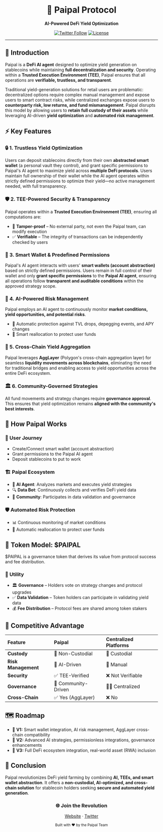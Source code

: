 <div align="center">
  <h1>🤖 Paipal Protocol</h1>
  <p><strong>AI-Powered DeFi Yield Optimization</strong></p>
  
  [![Twitter Follow](https://img.shields.io/twitter/follow/paipal_ai?style=social)](https://twitter.com/paipal_ai)
  [![License](https://img.shields.io/badge/License-MIT-blue.svg)](LICENSE)
</div>

---

## 🎯 Introduction

Paipal is a **DeFi AI agent** designed to optimize yield generation on stablecoins while maintaining **full decentralization and security**. Operating within a **Trusted Execution Environment (TEE)**, Paipal ensures that all operations are **verifiable, trustless, and transparent**.

Traditional yield-generation solutions for retail users are problematic: decentralized options require complex manual management and expose users to smart contract risks, while centralized exchanges expose users to **counterparty risk, low returns, and fund mismanagement**. Paipal disrupts this model by allowing users to **retain full custody of their assets** while leveraging AI-driven **yield optimization** and **automated risk management**.

## ⚡ Key Features

### 🔒 1. Trustless Yield Optimization
Users can deposit stablecoins directly from their own **abstracted smart wallet** (a personal vault they control), and grant specific permissions to Paipal's AI agent to maximize yield across **multiple DeFi protocols**. Users maintain full ownership of their wallet while the AI agent operates within strictly defined permissions to optimize their yield—no active management needed, with full transparency.

### 🛡️ 2. TEE-Powered Security & Transparency
Paipal operates within a **Trusted Execution Environment (TEE)**, ensuring all computations are:
* 🔐 **Tamper-proof** – No external party, not even the Paipal team, can modify execution
* ✅ **Verifiable** – The integrity of transactions can be independently checked by users

### 💼 3. Smart Wallet & Predefined Permissions
Paipal's AI agent interacts with users' **smart wallets (account abstraction)** based on strictly defined permissions. Users remain in full control of their wallet and only **grant specific permissions** to the **Paipal AI agent**, ensuring all operations follow **transparent and auditable conditions** within the approved strategy scope.

### 🤖 4. AI-Powered Risk Management
Paipal employs an AI agent to continuously monitor **market conditions, yield opportunities, and potential risks**.
* 🚨 Automatic protection against TVL drops, depegging events, and APY changes
* 🔄 Smart reallocation to protect user funds

### 🌉 5. Cross-Chain Yield Aggregation
Paipal leverages **AggLayer** (Polygon's cross-chain aggregation layer) for seamless **liquidity movements across blockchains**, eliminating the need for traditional bridges and enabling access to yield opportunities across the entire DeFi ecosystem.

### 🏛️ 6. Community-Governed Strategies
All fund movements and strategy changes require **governance approval**. This ensures that yield optimization remains **aligned with the community's best interests**.

## 🔄 How Paipal Works

### 👤 User Journey
* Create/Connect smart wallet (account abstraction)
* Grant permissions to the Paipal AI agent
* Deposit stablecoins to put to work

### 🏗️ Paipal Ecosystem
* 🤖 **AI Agent**: Analyzes markets and executes yield strategies
* 🔍 **Data Bot**: Continuously collects and verifies DeFi yield data
* 👥 **Community**: Participates in data validation and governance

### 🛡️ Automated Risk Protection
* 📊 Continuous monitoring of market conditions
* 🔄 Automatic reallocation to protect user funds

## 💎 Token Model: $PAIPAL

$PAIPAL is a governance token that derives its value from protocol success and fee distribution.

### 🎯 Utility
* 🏛️ **Governance** – Holders vote on strategy changes and protocol upgrades
* ✅ **Data Validation** – Token holders can participate in validating yield data
* 💰 **Fee Distribution** – Protocol fees are shared among token stakers

## 💪 Competitive Advantage

| Feature | Paipal | Centralized Platforms |
|:--|:--|:--|
| **Custody** | 🔐 Non-Custodial | 🏦 Custodial |
| **Risk Management** | 🤖 AI-Driven | 👤 Manual |
| **Security** | ✅ TEE-Verified | ❌ Not Verifiable |
| **Governance** | 👥 Community-Driven | 👨‍💼 Centralized |
| **Cross-Chain** | ✅ Yes (AggLayer) | ❌ No |

## 🗺️ Roadmap

* 🎯 **V1:** Smart wallet integration, AI risk management, AggLayer cross-chain compatibility
* 🚀 **V2:** Advanced AI strategies, permissionless integrations, governance enhancements
* 🌟 **V3:** Full DeFi ecosystem integration, real-world asset (RWA) inclusion

## 🔮 Conclusion

Paipal revolutionizes DeFi yield farming by combining **AI, TEEs, and smart wallet abstraction**. It offers a **non-custodial, AI-optimized, and cross-chain solution** for stablecoin holders seeking **secure and automated yield generation**.

<div align="center">
  
  ### 🌐 Join the Revolution
  
  [Website](https://paipal.ai) · [Twitter](https://twitter.com/paipal_ai) 
  
  <sub>Built with ❤️ by the Paipal Team</sub>
</div>
